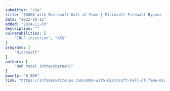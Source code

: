 ```yaml
---
submitter: "c2a"
title: "$6000 with Microsoft Hall of Fame | Microsoft Firewall Bypass | CRLF to XSS | Microsoft Bug Bounty"
date: "2022-10-12"
added: "2024-11-03"
description: ""
vulnerabilities: [
    "CRLF injection", "XSS"
]
programs: [
    "Microsoft"
]
authors: [
    "Neh Patel (@thecyberneh)"
]
bounty: "6,000"
link: "https://infosecwriteups.com/6000-with-microsoft-hall-of-fame-microsoft-firewall-bypass-crlf-to-xss-microsoft-bug-bounty-8f6615c47922"
---
```




